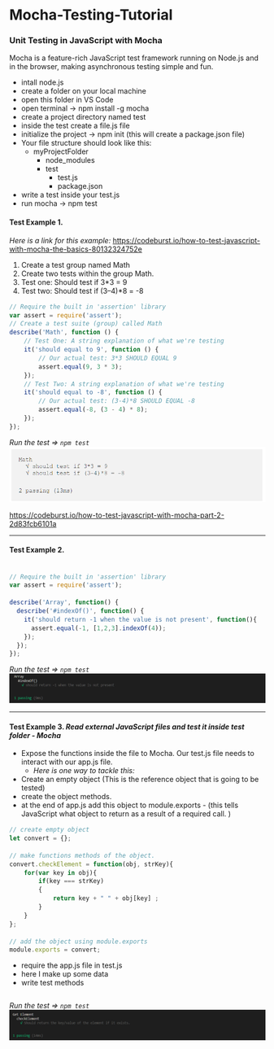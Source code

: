 # Mocha-Testing-Tutorial
### Unit Testing in JavaScript with Mocha
Mocha is a feature-rich JavaScript test framework running on Node.js and in the browser, making asynchronous testing simple and fun.

- intall node.js  
- create a folder on your local machine
- open this folder in VS Code 
- open terminal -> npm install -g mocha
- create a project directory named test
- inside the test create a file.js file
- initialize the project -> npm init (this will create a package.json file)
- Your file structure should look like this:
  * myProjectFolder
    * node_modules
	* test
      * test.js
	  * package.json
- write a test inside your test.js
- run mocha -> npm test

#### Test Example 1.
*Here is a link for this example:* https://codeburst.io/how-to-test-javascript-with-mocha-the-basics-80132324752e
1. Create a test group named Math
2. Create two tests within the group Math.
3. Test one: Should test if 3*3 = 9
4. Test two: Should test if (3–4)*8 = -8
``` JavaScript
// Require the built in 'assertion' library
var assert = require('assert');
// Create a test suite (group) called Math
describe('Math', function () {
    // Test One: A string explanation of what we're testing
    it('should equal to 9', function () {
        // Our actual test: 3*3 SHOULD EQUAL 9
        assert.equal(9, 3 * 3);
    });
    // Test Two: A string explanation of what we're testing
    it('should equal to -8', function () {
        // Our actual test: (3-4)*8 SHOULD EQUAL -8
        assert.equal(-8, (3 - 4) * 8);
    });
});
```
*Run the test => ```npm test```*
![testing result](./images/testResult.png)

https://codeburst.io/how-to-test-javascript-with-mocha-part-2-2d83fcb6101a

---

#### Test Example 2.

``` JavaScript

// Require the built in 'assertion' library
var assert = require('assert');

describe('Array', function() {
  describe('#indexOf()', function() {
    it('should return -1 when the value is not present', function(){
      assert.equal(-1, [1,2,3].indexOf(4));
    });
  });
});
```
*Run the test => ```npm test```*
![testing result](./images/testResult1.png)

---
#### Test Example 3. *Read external JavaScript files and test it inside test folder - Mocha*

- Expose the functions inside the file to Mocha. Our test.js file needs to interact with our app.js file.
  - *Here is one way to tackle this:*
- Create an empty object (This is the reference object that is going to be tested)
- create the object methods.
- at the end of app.js add this object to module.exports - (this tells JavaScript what object to return as a result of a required call. )

``` JavaScript
// create empty object 
let convert = {};

// make functions methods of the object.
convert.checkElement = function(obj, strKey){
    for(var key in obj){
        if(key === strKey)
        {
            return key + " " + obj[key] ;        
        }
    }
};

// add the object using module.exports
module.exports = convert;
```
- require the app.js file in test.js
- here I make up some data
- write test methods
``` JavaScript

```
*Run the test => ```npm test```*
![testing result](./images/testResult2.png)